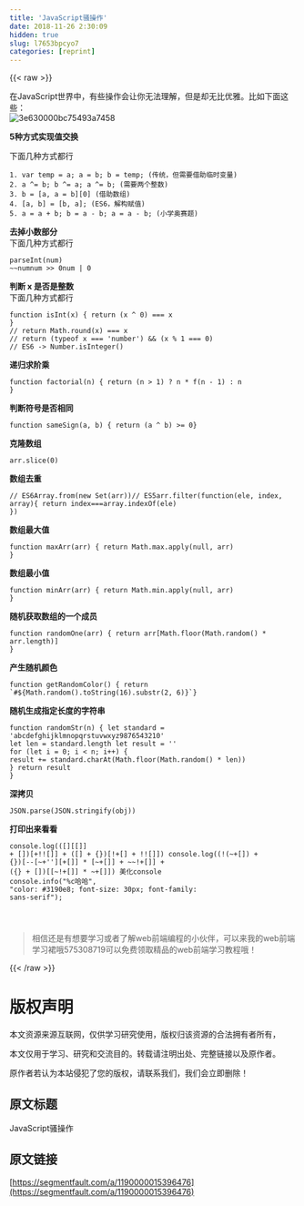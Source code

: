 ```yaml
---
title: 'JavaScript骚操作' 
date: 2018-11-26 2:30:09
hidden: true
slug: l7653bpcyo7
categories: [reprint]
---
```


{{< raw >}}
<p>&#x5728;JavaScript&#x4E16;&#x754C;&#x4E2D;&#xFF0C;&#x6709;&#x4E9B;&#x64CD;&#x4F5C;&#x4F1A;&#x8BA9;&#x4F60;&#x65E0;&#x6CD5;&#x7406;&#x89E3;&#xFF0C;&#x4F46;&#x662F;&#x5374;&#x65E0;&#x6BD4;&#x4F18;&#x96C5;&#x3002;&#x6BD4;&#x5982;&#x4E0B;&#x9762;&#x8FD9;&#x4E9B;&#xFF1A;<br><span class="img-wrap"><img data-src="/img/bVbcLt1?w=225&amp;h=225" src="https://static.alili.tech/img/bVbcLt1?w=225&amp;h=225" alt="3e630000bc75493a7458" title="3e630000bc75493a7458" style="cursor:pointer;display:inline"></span></p><p><strong>5&#x79CD;&#x65B9;&#x5F0F;&#x5B9E;&#x73B0;&#x503C;&#x4EA4;&#x6362;</strong></p><p>&#x4E0B;&#x9762;&#x51E0;&#x79CD;&#x65B9;&#x5F0F;&#x90FD;&#x884C;</p><div class="widget-codetool" style="display:none"><div class="widget-codetool--inner"><span class="selectCode code-tool" data-toggle="tooltip" data-placement="top" title="" data-original-title="&#x5168;&#x9009;"></span> <span type="button" class="copyCode code-tool" data-toggle="tooltip" data-placement="top" data-clipboard-text="1. var temp = a; a = b; b = temp; (&#x4F20;&#x7EDF;&#xFF0C;&#x4F46;&#x9700;&#x8981;&#x501F;&#x52A9;&#x4E34;&#x65F6;&#x53D8;&#x91CF;)
2. a ^= b; b ^= a; a ^= b; (&#x9700;&#x8981;&#x4E24;&#x4E2A;&#x6574;&#x6570;)
3. b = [a, a = b][0] (&#x501F;&#x52A9;&#x6570;&#x7EC4;)
4. [a, b] = [b, a]; (ES6&#xFF0C;&#x89E3;&#x6784;&#x8D4B;&#x503C;)
5. a = a + b; b = a - b; a = a - b; (&#x5C0F;&#x5B66;&#x5965;&#x8D5B;&#x9898;)
" title="" data-original-title="&#x590D;&#x5236;"></span> <span type="button" class="saveToNote code-tool" data-toggle="tooltip" data-placement="top" title="" data-original-title="&#x653E;&#x8FDB;&#x7B14;&#x8BB0;"></span></div></div><pre class="hljs markdown"><code><span class="hljs-bullet">1. </span>var temp = a; a = b; b = temp; (&#x4F20;&#x7EDF;&#xFF0C;&#x4F46;&#x9700;&#x8981;&#x501F;&#x52A9;&#x4E34;&#x65F6;&#x53D8;&#x91CF;)
<span class="hljs-bullet">2. </span>a ^= b; b ^= a; a ^= b; (&#x9700;&#x8981;&#x4E24;&#x4E2A;&#x6574;&#x6570;)
<span class="hljs-bullet">3. </span>b = [<span class="hljs-string">a, a = b</span>][<span class="hljs-symbol">0</span>] (&#x501F;&#x52A9;&#x6570;&#x7EC4;)
<span class="hljs-bullet">4. </span>[a, b] = [b, a]; (ES6&#xFF0C;&#x89E3;&#x6784;&#x8D4B;&#x503C;)
<span class="hljs-bullet">5. </span>a = a + b; b = a - b; a = a - b; (&#x5C0F;&#x5B66;&#x5965;&#x8D5B;&#x9898;)
</code></pre><p><strong>&#x53BB;&#x6389;&#x5C0F;&#x6570;&#x90E8;&#x5206;</strong><br>&#x4E0B;&#x9762;&#x51E0;&#x79CD;&#x65B9;&#x5F0F;&#x90FD;&#x884C;</p><div class="widget-codetool" style="display:none"><div class="widget-codetool--inner"><span class="selectCode code-tool" data-toggle="tooltip" data-placement="top" title="" data-original-title="&#x5168;&#x9009;"></span> <span type="button" class="copyCode code-tool" data-toggle="tooltip" data-placement="top" data-clipboard-text="parseInt(num)
~~numnum &gt;&gt; 0num | 0
" title="" data-original-title="&#x590D;&#x5236;"></span> <span type="button" class="saveToNote code-tool" data-toggle="tooltip" data-placement="top" title="" data-original-title="&#x653E;&#x8FDB;&#x7B14;&#x8BB0;"></span></div></div><pre class="hljs dart"><code>parseInt(<span class="hljs-built_in">num</span>)
~~numnum &gt;&gt; <span class="hljs-number">0</span><span class="hljs-built_in">num</span> | <span class="hljs-number">0</span>
</code></pre><p><strong>&#x5224;&#x65AD; x &#x662F;&#x5426;&#x662F;&#x6574;&#x6570;</strong><br>&#x4E0B;&#x9762;&#x51E0;&#x79CD;&#x65B9;&#x5F0F;&#x90FD;&#x884C;</p><div class="widget-codetool" style="display:none"><div class="widget-codetool--inner"><span class="selectCode code-tool" data-toggle="tooltip" data-placement="top" title="" data-original-title="&#x5168;&#x9009;"></span> <span type="button" class="copyCode code-tool" data-toggle="tooltip" data-placement="top" data-clipboard-text="function isInt(x) { return (x ^ 0) === x
}
// return Math.round(x) === x
// return (typeof x === &apos;number&apos;) &amp;&amp; (x % 1 === 0)
// ES6 -&gt; Number.isInteger()
" title="" data-original-title="&#x590D;&#x5236;"></span> <span type="button" class="saveToNote code-tool" data-toggle="tooltip" data-placement="top" title="" data-original-title="&#x653E;&#x8FDB;&#x7B14;&#x8BB0;"></span></div></div><pre class="hljs ada"><code><span class="hljs-keyword">function</span> <span class="hljs-title">isInt</span>(x) { <span class="hljs-keyword">return</span> <span class="hljs-type">(x</span> ^ <span class="hljs-number">0</span>) === x
}
// <span class="hljs-keyword">return</span> Math.round(x) === x
// <span class="hljs-keyword">return</span> (typeof x === <span class="hljs-symbol">&apos;number</span>&apos;) &amp;&amp; (x % <span class="hljs-number">1</span> === <span class="hljs-number">0</span>)
// ES6 -&gt; Number.isInteger()
</code></pre><p><strong>&#x9012;&#x5F52;&#x6C42;&#x9636;&#x4E58;</strong></p><div class="widget-codetool" style="display:none"><div class="widget-codetool--inner"><span class="selectCode code-tool" data-toggle="tooltip" data-placement="top" title="" data-original-title="&#x5168;&#x9009;"></span> <span type="button" class="copyCode code-tool" data-toggle="tooltip" data-placement="top" data-clipboard-text="function factorial(n) { return (n &gt; 1) ? n * f(n - 1) : n
}
" title="" data-original-title="&#x590D;&#x5236;"></span> <span type="button" class="saveToNote code-tool" data-toggle="tooltip" data-placement="top" title="" data-original-title="&#x653E;&#x8FDB;&#x7B14;&#x8BB0;"></span></div></div><pre class="hljs ada"><code><span class="hljs-keyword">function</span> <span class="hljs-title">factorial</span>(n) { <span class="hljs-keyword">return</span> <span class="hljs-type">(n</span> &gt; <span class="hljs-number">1</span>) ? n * f(n - <span class="hljs-number">1</span>) : <span class="hljs-type">n</span>
}
</code></pre><p><strong>&#x5224;&#x65AD;&#x7B26;&#x53F7;&#x662F;&#x5426;&#x76F8;&#x540C;</strong></p><div class="widget-codetool" style="display:none"><div class="widget-codetool--inner"><span class="selectCode code-tool" data-toggle="tooltip" data-placement="top" title="" data-original-title="&#x5168;&#x9009;"></span> <span type="button" class="copyCode code-tool" data-toggle="tooltip" data-placement="top" data-clipboard-text="function sameSign(a, b) { return (a ^ b) &gt;= 0}
" title="" data-original-title="&#x590D;&#x5236;"></span> <span type="button" class="saveToNote code-tool" data-toggle="tooltip" data-placement="top" title="" data-original-title="&#x653E;&#x8FDB;&#x7B14;&#x8BB0;"></span></div></div><pre class="hljs ada"><code><span class="hljs-keyword">function</span> <span class="hljs-title">sameSign</span>(a, b) { <span class="hljs-keyword">return</span> <span class="hljs-type">(a</span> ^ b) &gt;= <span class="hljs-number">0</span>}
</code></pre><p><strong>&#x514B;&#x9686;&#x6570;&#x7EC4;</strong></p><div class="widget-codetool" style="display:none"><div class="widget-codetool--inner"><span class="selectCode code-tool" data-toggle="tooltip" data-placement="top" title="" data-original-title="&#x5168;&#x9009;"></span> <span type="button" class="copyCode code-tool" data-toggle="tooltip" data-placement="top" data-clipboard-text="arr.slice(0)
" title="" data-original-title="&#x590D;&#x5236;"></span> <span type="button" class="saveToNote code-tool" data-toggle="tooltip" data-placement="top" title="" data-original-title="&#x653E;&#x8FDB;&#x7B14;&#x8BB0;"></span></div></div><pre class="hljs css"><code><span class="hljs-selector-tag">arr</span><span class="hljs-selector-class">.slice</span>(0)
</code></pre><p><strong>&#x6570;&#x7EC4;&#x53BB;&#x91CD;</strong></p><div class="widget-codetool" style="display:none"><div class="widget-codetool--inner"><span class="selectCode code-tool" data-toggle="tooltip" data-placement="top" title="" data-original-title="&#x5168;&#x9009;"></span> <span type="button" class="copyCode code-tool" data-toggle="tooltip" data-placement="top" data-clipboard-text="// ES6Array.from(new Set(arr))// ES5arr.filter(function(ele, index, array){ return index===array.indexOf(ele)
})
" title="" data-original-title="&#x590D;&#x5236;"></span> <span type="button" class="saveToNote code-tool" data-toggle="tooltip" data-placement="top" title="" data-original-title="&#x653E;&#x8FDB;&#x7B14;&#x8BB0;"></span></div></div><pre class="hljs sql"><code>// ES6Array.from(new <span class="hljs-keyword">Set</span>(arr))// ES5arr.filter(<span class="hljs-keyword">function</span>(ele, <span class="hljs-keyword">index</span>, <span class="hljs-built_in">array</span>){ <span class="hljs-keyword">return</span> <span class="hljs-keyword">index</span>===array.indexOf(ele)
})
</code></pre><p><strong>&#x6570;&#x7EC4;&#x6700;&#x5927;&#x503C;</strong></p><div class="widget-codetool" style="display:none"><div class="widget-codetool--inner"><span class="selectCode code-tool" data-toggle="tooltip" data-placement="top" title="" data-original-title="&#x5168;&#x9009;"></span> <span type="button" class="copyCode code-tool" data-toggle="tooltip" data-placement="top" data-clipboard-text="function maxArr(arr) { return Math.max.apply(null, arr)
}
" title="" data-original-title="&#x590D;&#x5236;"></span> <span type="button" class="saveToNote code-tool" data-toggle="tooltip" data-placement="top" title="" data-original-title="&#x653E;&#x8FDB;&#x7B14;&#x8BB0;"></span></div></div><pre class="hljs javascript"><code><span class="hljs-function"><span class="hljs-keyword">function</span> <span class="hljs-title">maxArr</span>(<span class="hljs-params">arr</span>) </span>{ <span class="hljs-keyword">return</span> <span class="hljs-built_in">Math</span>.max.apply(<span class="hljs-literal">null</span>, arr)
}
</code></pre><p><strong>&#x6570;&#x7EC4;&#x6700;&#x5C0F;&#x503C;</strong></p><div class="widget-codetool" style="display:none"><div class="widget-codetool--inner"><span class="selectCode code-tool" data-toggle="tooltip" data-placement="top" title="" data-original-title="&#x5168;&#x9009;"></span> <span type="button" class="copyCode code-tool" data-toggle="tooltip" data-placement="top" data-clipboard-text="function minArr(arr) { return Math.min.apply(null, arr)
}
" title="" data-original-title="&#x590D;&#x5236;"></span> <span type="button" class="saveToNote code-tool" data-toggle="tooltip" data-placement="top" title="" data-original-title="&#x653E;&#x8FDB;&#x7B14;&#x8BB0;"></span></div></div><pre class="hljs javascript"><code><span class="hljs-function"><span class="hljs-keyword">function</span> <span class="hljs-title">minArr</span>(<span class="hljs-params">arr</span>) </span>{ <span class="hljs-keyword">return</span> <span class="hljs-built_in">Math</span>.min.apply(<span class="hljs-literal">null</span>, arr)
}
</code></pre><p><strong>&#x968F;&#x673A;&#x83B7;&#x53D6;&#x6570;&#x7EC4;&#x7684;&#x4E00;&#x4E2A;&#x6210;&#x5458;</strong></p><div class="widget-codetool" style="display:none"><div class="widget-codetool--inner"><span class="selectCode code-tool" data-toggle="tooltip" data-placement="top" title="" data-original-title="&#x5168;&#x9009;"></span> <span type="button" class="copyCode code-tool" data-toggle="tooltip" data-placement="top" data-clipboard-text="function randomOne(arr) { return arr[Math.floor(Math.random() * arr.length)]
}
" title="" data-original-title="&#x590D;&#x5236;"></span> <span type="button" class="saveToNote code-tool" data-toggle="tooltip" data-placement="top" title="" data-original-title="&#x653E;&#x8FDB;&#x7B14;&#x8BB0;"></span></div></div><pre class="hljs javascript"><code><span class="hljs-function"><span class="hljs-keyword">function</span> <span class="hljs-title">randomOne</span>(<span class="hljs-params">arr</span>) </span>{ <span class="hljs-keyword">return</span> arr[<span class="hljs-built_in">Math</span>.floor(<span class="hljs-built_in">Math</span>.random() * arr.length)]
}
</code></pre><p><strong>&#x4EA7;&#x751F;&#x968F;&#x673A;&#x989C;&#x8272;</strong></p><div class="widget-codetool" style="display:none"><div class="widget-codetool--inner"><span class="selectCode code-tool" data-toggle="tooltip" data-placement="top" title="" data-original-title="&#x5168;&#x9009;"></span> <span type="button" class="copyCode code-tool" data-toggle="tooltip" data-placement="top" data-clipboard-text="function getRandomColor() { return `#${Math.random().toString(16).substr(2, 6)}`}
" title="" data-original-title="&#x590D;&#x5236;"></span> <span type="button" class="saveToNote code-tool" data-toggle="tooltip" data-placement="top" title="" data-original-title="&#x653E;&#x8FDB;&#x7B14;&#x8BB0;"></span></div></div><pre class="hljs javascript"><code><span class="hljs-function"><span class="hljs-keyword">function</span> <span class="hljs-title">getRandomColor</span>(<span class="hljs-params"></span>) </span>{ <span class="hljs-keyword">return</span> <span class="hljs-string">`#<span class="hljs-subst">${<span class="hljs-built_in">Math</span>.random().toString(<span class="hljs-number">16</span>).substr(<span class="hljs-number">2</span>, <span class="hljs-number">6</span>)}</span>`</span>}
</code></pre><p><strong>&#x968F;&#x673A;&#x751F;&#x6210;&#x6307;&#x5B9A;&#x957F;&#x5EA6;&#x7684;&#x5B57;&#x7B26;&#x4E32;</strong></p><div class="widget-codetool" style="display:none"><div class="widget-codetool--inner"><span class="selectCode code-tool" data-toggle="tooltip" data-placement="top" title="" data-original-title="&#x5168;&#x9009;"></span> <span type="button" class="copyCode code-tool" data-toggle="tooltip" data-placement="top" data-clipboard-text="function randomStr(n) { let standard = &apos;abcdefghijklmnopqrstuvwxyz9876543210&apos;
let len = standard.length let result = &apos;&apos;
for (let i = 0; i &lt; n; i++) {
result += standard.charAt(Math.floor(Math.random() * len))
} return result
}
" title="" data-original-title="&#x590D;&#x5236;"></span> <span type="button" class="saveToNote code-tool" data-toggle="tooltip" data-placement="top" title="" data-original-title="&#x653E;&#x8FDB;&#x7B14;&#x8BB0;"></span></div></div><pre class="hljs javascript"><code><span class="hljs-function"><span class="hljs-keyword">function</span> <span class="hljs-title">randomStr</span>(<span class="hljs-params">n</span>) </span>{ <span class="hljs-keyword">let</span> standard = <span class="hljs-string">&apos;abcdefghijklmnopqrstuvwxyz9876543210&apos;</span>
<span class="hljs-keyword">let</span> len = standard.length <span class="hljs-keyword">let</span> result = <span class="hljs-string">&apos;&apos;</span>
<span class="hljs-keyword">for</span> (<span class="hljs-keyword">let</span> i = <span class="hljs-number">0</span>; i &lt; n; i++) {
result += standard.charAt(<span class="hljs-built_in">Math</span>.floor(<span class="hljs-built_in">Math</span>.random() * len))
} <span class="hljs-keyword">return</span> result
}
</code></pre><p><strong>&#x6DF1;&#x62F7;&#x8D1D;</strong></p><div class="widget-codetool" style="display:none"><div class="widget-codetool--inner"><span class="selectCode code-tool" data-toggle="tooltip" data-placement="top" title="" data-original-title="&#x5168;&#x9009;"></span> <span type="button" class="copyCode code-tool" data-toggle="tooltip" data-placement="top" data-clipboard-text="JSON.parse(JSON.stringify(obj))
" title="" data-original-title="&#x590D;&#x5236;"></span> <span type="button" class="saveToNote code-tool" data-toggle="tooltip" data-placement="top" title="" data-original-title="&#x653E;&#x8FDB;&#x7B14;&#x8BB0;"></span></div></div><pre class="hljs css"><code><span class="hljs-selector-tag">JSON</span><span class="hljs-selector-class">.parse</span>(<span class="hljs-selector-tag">JSON</span><span class="hljs-selector-class">.stringify</span>(<span class="hljs-selector-tag">obj</span>))
</code></pre><p><strong>&#x6253;&#x5370;&#x51FA;&#x6765;&#x770B;&#x770B;</strong></p><div class="widget-codetool" style="display:none"><div class="widget-codetool--inner"><span class="selectCode code-tool" data-toggle="tooltip" data-placement="top" title="" data-original-title="&#x5168;&#x9009;"></span> <span type="button" class="copyCode code-tool" data-toggle="tooltip" data-placement="top" data-clipboard-text="console.log(([][[]] + [])[+!![]] + ([] + {})[!+[] + !![]])
console.log((!(~+[]) + {})[--[~+&apos;&apos;][+[]] * [~+[]] + ~~!+[]] + ({} + [])[[~!+[]] * ~+[]])
&#x7F8E;&#x5316;console
console.info(&quot;%c&#x54C8;&#x54C8;&quot;, &quot;color: #3190e8; font-size: 30px; font-family: sans-serif&quot;);


" title="" data-original-title="&#x590D;&#x5236;"></span> <span type="button" class="saveToNote code-tool" data-toggle="tooltip" data-placement="top" title="" data-original-title="&#x653E;&#x8FDB;&#x7B14;&#x8BB0;"></span></div></div><pre class="hljs prolog"><code>console.log(([][[]] + [])[+!![]] + ([] + {})[!+[] + !![]])
console.log((!(~+[]) + {})[--[~+<span class="hljs-string">&apos;&apos;</span>][+[]] * [~+[]] + ~~!+[]] + ({} + [])[[~!+[]] * ~+[]])
&#x7F8E;&#x5316;console
console.info(<span class="hljs-string">&quot;%c&#x54C8;&#x54C8;&quot;</span>, <span class="hljs-string">&quot;color: #3190e8; font-size: 30px; font-family: sans-serif&quot;</span>);


</code></pre><blockquote>&#x76F8;&#x4FE1;&#x8FD8;&#x662F;&#x6709;&#x60F3;&#x8981;&#x5B66;&#x4E60;&#x6216;&#x8005;&#x4E86;&#x89E3;web&#x524D;&#x7AEF;&#x7F16;&#x7A0B;&#x7684;&#x5C0F;&#x4F19;&#x4F34;&#xFF0C;&#x53EF;&#x4EE5;&#x6765;&#x6211;&#x7684;web&#x524D;&#x7AEF;&#x5B66;&#x4E60;&#x88D9;&#x54E6;575308719&#x53EF;&#x4EE5;&#x514D;&#x8D39;&#x9886;&#x53D6;&#x7CBE;&#x54C1;&#x7684;web&#x524D;&#x7AEF;&#x5B66;&#x4E60;&#x6559;&#x7A0B;&#x54E6;&#xFF01;</blockquote>
{{< /raw >}}

# 版权声明
本文资源来源互联网，仅供学习研究使用，版权归该资源的合法拥有者所有，

本文仅用于学习、研究和交流目的。转载请注明出处、完整链接以及原作者。

原作者若认为本站侵犯了您的版权，请联系我们，我们会立即删除！

## 原文标题
JavaScript骚操作

## 原文链接
[https://segmentfault.com/a/1190000015396476](https://segmentfault.com/a/1190000015396476)

